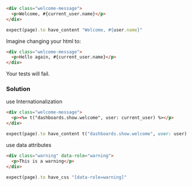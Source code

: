 ```html
<div class="welcome-message">
  <p>Welcome, #{current_user.name}</p>
</div>
```


```ruby
expect(page).to have_content "Welcome, #{user.name}"
```

Imagine changing your html to:

```html
<div class="welcome-message">
  <p>Hello again, #{current_user.name}</p>
</div>
```

Your tests will fail.

### Solution

use Internationalization

```html
<div class="welcome-message">
  <p><%= t("dashboards.show.welcome", user: current_user) %></p>
</div>
```


```ruby
expect(page).to have_content t("dashboards.show.welcome", user: user)
```

use data attributes

```html
<div class="warning" data-role="warning">
  <p>This is a warning</p>
</div>
```


```ruby
expect(page).to have_css "[data-role=warning]"
```
